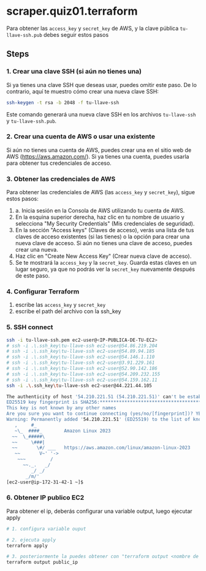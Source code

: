 # scraper.quiz01.terraform

Para obtener las `access_key` y `secret_key` de AWS, y la clave pública `tu-llave-ssh.pub` debes seguir estos pasos

## Steps

### 1. Crear una clave SSH (si aún no tienes una)

Si ya tienes una clave SSH que deseas usar, puedes omitir este paso. De lo contrario, aquí te muestro cómo crear una nueva clave SSH:

```bash
ssh-keygen -t rsa -b 2048 -f tu-llave-ssh
```

Este comando generará una nueva clave SSH en los archivos `tu-llave-ssh` y `tu-llave-ssh.pub`.

### 2. Crear una cuenta de AWS o usar una existente

Si aún no tienes una cuenta de AWS, puedes crear una en el sitio web de AWS (<https://aws.amazon.com/>). Si ya tienes una cuenta, puedes usarla para obtener tus credenciales de acceso.

### 3. Obtener las credenciales de AWS

Para obtener las credenciales de AWS (las `access_key` y `secret_key`), sigue estos pasos:

1. a. Inicia sesión en la Consola de AWS utilizando tu cuenta de AWS.
1. En la esquina superior derecha, haz clic en tu nombre de usuario y selecciona "My Security Credentials" (Mis credenciales de seguridad).
1. En la sección "Access keys" (Claves de acceso), verás una lista de tus claves de acceso existentes (si las tienes) o la opción para crear una nueva clave de acceso. Si aún no tienes una clave de acceso, puedes crear una nueva.
1. Haz clic en "Create New Access Key" (Crear nueva clave de acceso).
1. Se te mostrará la `access_key` y la `secret_key`. Guarda estas claves en un lugar seguro, ya que no podrás ver la `secret_key` nuevamente después de este paso.

### 4. Configurar Terraform

1. escribe las `access_key` y `secret_key`
1. escribe el path del archivo con la ssh_key

### 5. SSH connect

```sh
ssh -i tu-llave-ssh.pem ec2-user@<IP-PUBLICA-DE-TU-EC2>
# ssh -i .\.ssh_key\tu-llave-ssh ec2-user@54.86.219.204
# ssh -i .\.ssh_key\tu-llave-ssh ec2-user@54.89.94.185
# ssh -i .\.ssh_key\tu-llave-ssh ec2-user@54.146.1.110
# ssh -i .\.ssh_key\tu-llave-ssh ec2-user@3.91.229.161
# ssh -i .\.ssh_key\tu-llave-ssh ec2-user@52.90.142.186
# ssh -i .\.ssh_key\tu-llave-ssh ec2-user@54.209.232.155
# ssh -i .\.ssh_key\tu-llave-ssh ec2-user@54.159.162.11
ssh -i .\.ssh_key\tu-llave-ssh ec2-user@44.221.44.105
```

```sh
The authenticity of host '54.210.221.51 (54.210.221.51)' can't be established.
ED25519 key fingerprint is SHA256:*******************************************.
This key is not known by any other names
Are you sure you want to continue connecting (yes/no/[fingerprint])? YES
Warning: Permanently added '54.210.221.51' (ED25519) to the list of known hosts.
   ,     #_
   ~\_  ####_        Amazon Linux 2023
  ~~  \_#####\
  ~~     \###|
  ~~       \#/ ___   https://aws.amazon.com/linux/amazon-linux-2023
   ~~       V~' '->
    ~~~         /
      ~~._.   _/
         _/ _/
       _/m/'
[ec2-user@ip-172-31-42-1 ~]$  
```

### 6. Obtener IP publico EC2

Para obtener el ip, deberás configurar una variable output, luego ejecutar apply

```sh
# 1. configura variable ouput

# 2. ejecuta apply
terraform apply

# 3. posteriormente la puedes obtener con "terraform output <nombre de la variable>"
terraform output public_ip
```

